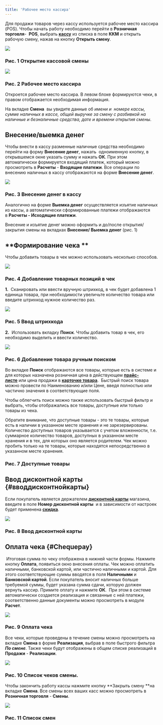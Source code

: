 ```yaml
---
title: 'Рабочее место кассира'
---
```


Для продажи товаров через кассу используется рабочее место кассира (POS). Чтобы начать работу необходимо перейти в **Розничная торговля**-  **POS**, выбрать [**кассу**](Cash_registers.md) из списка в поле **ККМ** и открыть рабочую смену, нажав на кнопку **Открыть смену**. 

![](attachments/1146945/1147235.png)

### Рис. 1 Открытие кассовой смены

  

![](attachments/1146945/1147238.png)

### Рис. 2 Рабочее место кассира

  

Откроется рабочее место кассира. В левом блоке формируются чеки, в правом отображается необходимая информация.

На вкладке **Смена**  вы увидите данные об *имени и  номере кассы, сумме наличных в кассе, общей выручке за смену с разбивкой на наличные и безналичные средства, дате и времени открытия смены*.

## **Внесение/выемка денег**

Чтобы внести в кассу разменные наличные средства необходимо перейти на форму **Внесение денег**, нажать  одноименную кнопку, в открывшемся окне указать сумму и нажать **ОК**. При этом автоматически формируется входящий платеж, который можно просмотреть в **Расчеты** - **Входящие платежи**. Все операции по внесению наличных в кассу отображаются на форме **Внесение денег**.

![](attachments/1146945/1147237.png)

### Рис. 3 Внесение денег в кассу

  

Аналогично на форме **Выемка денег** осуществляется изъятие наличных из кассы, а автоматически сформированные платежи отображаются в **Расчеты - Исходящие платежи**. 

Внесение и изъятие денег можно оформить и до/после открытия/ закрытия смены на вкладках **Внесение/ Выемка денег** (рис. 1)

## **Формирование чека **

Чтобы добавить товары в чек можно использовать несколько способов.

![](attachments/1146945/1147251.png)

### Рис. 4 Добавление товарных позиций в чек

  

**1.**  Сканировать или ввести вручную штрихкод, в чек будет добавлена 1 единица товара, при необходимости увеличьте количество товара или введите штрихкод нужное количество раз.

![](attachments/1146945/1147249.png)

### Рис. 5 Ввод штрихкода

  

**2.**  Использовать вкладку **Поиск**. Чтобы добавить товар в чек, его необходимо выделить и ввести количество. 

![](attachments/1146945/1147248.png)

### Рис. 6 Добавление товара ручным поиском

Во вкладке **Поиск** отображаются все товары, которые есть в системе и для которых назначена розничная цена в действующем **[прайс-листе](Pricelists.md)** или цена продажи в [**карточке товара**](Items_directory.md).  Быстрый поиск товара можно провести по Наименованию и/или Цене, введя полностью или частично значения в соответствующие поля. 

Чтобы облегчить поиск можно также использовать быстрый фильтр и выбрать, чтобы отображались все товары, доступные или только товары из чека.

Обратите внимание, что доступные товары - это те товары, которые есть в наличии в указанном месте хранения и не зарезервированы. Количество доступных товаров указывается с учетом вложенности, т.е. суммарное количество товаров, доступных в указанном месте хранения и в тех, для которых оно является родителем. Чек можно пробить только на те товары, которые находятся непосредственно в указанном месте хранения.

  

### Рис. 7 Доступные товары

  

## **Ввод дисконтной карты** {#вводдисконтнойкарты}

Если покупатель является держателем [**дисконтной карты**](Discount_cards.md) магазина, введите в поле **Номер дисконтной карты**  и в зависимости от настроек будет применена [**скидка**](Discount_settings.md).

![](attachments/1146945/1147259.png)

### Рис. 8 Ввод дисконтной карты

  

## Оплата чека {#Chequepay}

 Итоговая сумма по чеку отображена в нижней части формы. Нажмите кнопку **Оплата**, появиться окно внесения оплаты. Чек можно оплатить наличными, банковской картой, или частично наличными и картой. Для этого соответствующие суммы вводятся в поля **Наличными** и **Банковской картой**. Если покупатель вносит наличных больше требуемой суммы, будет указана сумма сдачи, которую должен вернуть кассир. Примите оплату и нажмите **ОК**.  При этом в системе автоматически создается реализация и связанные с ней платежи, соответственно данные документы можно просмотреть в модуле **Расчет**.

![](attachments/1146945/1147258.png)

### Рис. 9 Оплата чека

  

Все чеки, которые проведены в течение смены можно просмотреть на вкладке **Смена** в форме **Реализация**, выбрав в поле быстрого фильтра ***По смене***. Также чеки будут отображены в общем списке реализаций в **Продажи** - **Реализации**. 

![](attachments/1146945/1147260.png)

### Рис. 10 Список чеков смены.

  

Чтобы закончить работу кассы нажмите кнопку **Закрыть смену **на вкладке **Смена**. Все смены всех ваших касс можно просмотреть в **Розничная торговля** - **Смены**.

![](attachments/1146945/1147255.png)

### Рис. 11 Список смен 

  


